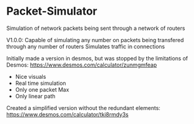 # Packet-Simulator
Simulation of network packets being sent through a network of routers

V1.0.0:
Capable of simulating any number on packets being transfered through any number of routers
Simulates traffic in connections

Initially made a version in desmos, but was stopped by the limitations of Desmos: https://www.desmos.com/calculator/zunmgmfeap
+ Nice visuals
+ Real time simulation
+ Only one packet Max
+ Only linear path

Created a simplified version without the redundant elements: https://www.desmos.com/calculator/tki8rmdy3s
